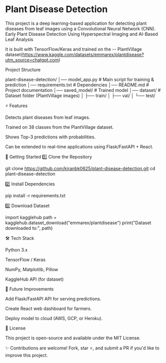 # Plant Disease Detection

This project is a deep learning-based application for detecting plant diseases from leaf images using a Convolutional Neural Network (CNN).
 Early Plant Disease Detection Using Hyperspectral  Imaging and AI-Based Leaf Analysis

It is built with TensorFlow/Keras and trained on the -- PlantVillage dataset(https://www.kaggle.com/datasets/emmarex/plantdisease?utm_source=chatgpt.com)


Project Structure

plant-disease-detection/
│── model_app.py        # Main script for training & prediction
│── requirements.txt    # Dependencies
│── README.md           # Project documentation
│── saved_model/        # Trained model
│── dataset/            # Dataset folder (PlantVillage images)
│   ├── train/
│   ├── val/
│   └── test/


⚡ Features

Detects plant diseases from leaf images.

Trained on 38 classes from the PlantVillage dataset.

Shows Top-3 predictions with probabilities.

Can be extended to real-time applications using Flask/FastAPI + React.



🚀 Getting Started
1️⃣ Clone the Repository

git clone https://github.com/kiranbk0625/plant-disease-detection.git
cd plant-disease-detection

2️⃣ Install Dependencies

pip install -r requirements.txt

3️⃣ Download Dataset

import kagglehub
path = kagglehub.dataset_download("emmarex/plantdisease")
print("Dataset downloaded to:", path)


🛠 Tech Stack

Python 3.x

TensorFlow / Keras

NumPy, Matplotlib, Pillow

KaggleHub API (for dataset)

🔮 Future Improvements

Add Flask/FastAPI API for serving predictions.

Create React web dashboard for farmers.

Deploy model to cloud (AWS, GCP, or Heroku).

📜 License

This project is open-source and available under the MIT License.

✨ Contributions are welcome! Fork, star ⭐, and submit a PR if you'd like to improve this project.
